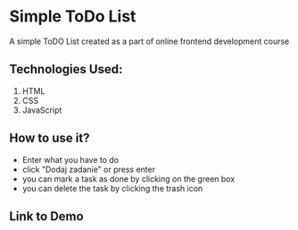 # Simple ToDo List

A simple ToDO List created as a part of online frontend development course

## Technologies Used:

1. HTML
2. CSS
3. JavaScript

## How to use it?

- Enter what you have to do
- click "Dodaj zadanie" or press enter
- you can mark a task as done by clicking on the green box
- you can delete the task by clicking the trash icon

## Link to Demo

